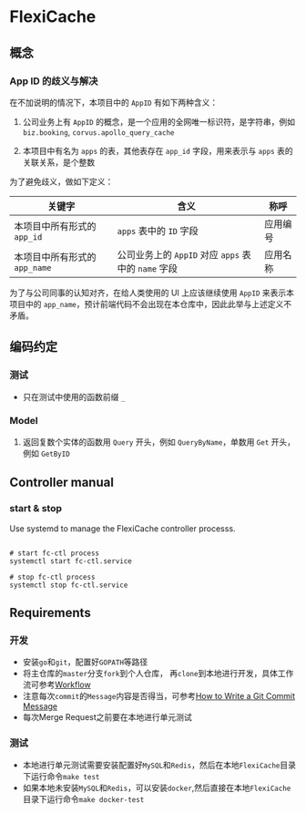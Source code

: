 # FlexiCache

## 概念

### App ID 的歧义与解决

在不加说明的情况下，本项目中的 `AppID` 有如下两种含义：

1. 公司业务上有 `AppID` 的概念，是一个应用的全网唯一标识符，是字符串，例如 `biz.booking`, `corvus.apollo_query_cache`

2. 本项目中有名为 `apps` 的表，其他表存在 `app_id` 字段，用来表示与 `apps` 表的关联关系，是个整数

为了避免歧义，做如下定义：

| 关键字 | 含义 | 称呼 |
|-------|-----|------|
| 本项目中所有形式的 `app_id`   | `apps` 表中的 `ID` 字段 | 应用编号 |
| 本项目中所有形式的 `app_name` | 公司业务上的 `AppID` 对应 `apps` 表中的 `name` 字段 | 应用名称 |

为了与公司同事的认知对齐，在给人类使用的 UI 上应该继续使用 `AppID` 来表示本项目中的 `app_name`，预计前端代码不会出现在本仓库中，因此此举与上述定义不矛盾。

## 编码约定

### 测试

- 只在测试中使用的函数前缀 `_`

### Model

1. 返回复数个实体的函数用 `Query` 开头，例如 `QueryByName`，单数用 `Get` 开头，例如 `GetByID`


## Controller manual

### start & stop

Use systemd to manage the FlexiCache controller processs.

```

# start fc-ctl process
systemctl start fc-ctl.service

# stop fc-ctl process
systemctl stop fc-ctl.service
```

## Requirements
### 开发
- 安装`go`和`git`，配置好`GOPATH`等路径
- 将主仓库的`master`分支`fork`到个人仓库，
  再`clone`到本地进行开发，具体工作流可参考[Workflow](https://github.com/xirong/my-git/blob/master/git-workflow-tutorial.md)
- 注意每次`commit`的`Message`内容是否得当，可参考[How to Write a Git Commit Message](https://chris.beams.io/posts/git-commit/#separate)
- 每次Merge Request之前要在本地进行单元测试

### 测试
- 本地进行单元测试需要安装配置好`MySQL`和`Redis`，然后在本地`FlexiCache`目录下运行命令`make test`
- 如果本地未安装`MySQL`和`Redis`，可以安装`docker`,然后直接在本地`FlexiCache`目录下运行命令`make docker-test`
